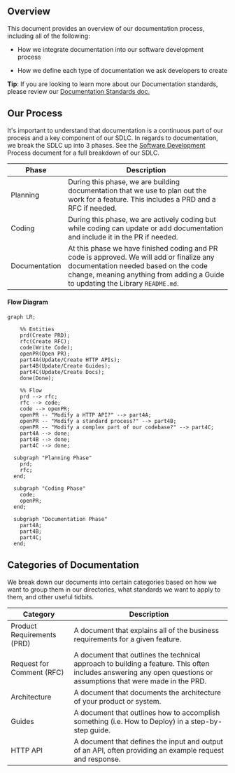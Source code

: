 ## Overview

This document provides an overview of our documentation process, including all of the following:

* How we integrate documentation into our software development process

* How we define each type of documentation we ask developers to create

**Tip**: If you are looking to learn more about our Documentation standards, please review our [Documentation Standards doc.](https://app.joggr.io)

## Our Process

It's important to understand that documentation is a continuous part of our process and a key component of our SDLC. In regards to documentation, we break the SDLC up into 3 phases. See the [Software Development](https://app.joggr.io) Process document for a full breakdown of our SDLC.

| Phase         | Description                                                                                                                                                                                                         |
| ------------- | ------------------------------------------------------------------------------------------------------------------------------------------------------------------------------------------------------------------- |
| Planning      | During this phase, we are building documentation that we use to plan out the work for a feature. This includes a PRD and a RFC if needed.                                                                           |
| Coding        | During this phase, we are actively coding but while coding can update or add documentation and include it in the PR if needed.                                                                                      |
| Documentation | At this phase we have finished coding and PR code is approved. We will add or finalize any documentation needed based on the code change, meaning anything from adding a Guide to updating the Library `README.md`. |

#### Flow Diagram

```mermaid
graph LR;

    %% Entities
    prd(Create PRD);
    rfc(Create RFC);
    code(Write Code);
    openPR(Open PR);
    part4A(Update/Create HTTP APIs);
    part4B(Update/Create Guides);
    part4C(Update/Create Docs);
    done(Done);

    %% Flow
    prd --> rfc;
    rfc --> code;
    code --> openPR;
    openPR -- "Modify a HTTP API?" --> part4A;
    openPR -- "Modify a standard process?" --> part4B;
    openPR -- "Modify a complex part of our codebase?" --> part4C;
    part4A --> done;
    part4B --> done;
    part4C --> done;

  subgraph "Planning Phase"
    prd;
    rfc;
  end;

  subgraph "Coding Phase"
    code;
    openPR;
  end;

  subgraph "Documentation Phase"
    part4A;
    part4B;
    part4C;
  end;
```

## Categories of Documentation

We break down our documents into certain categories based on how we want to group them in our directories, what standards we want to apply to them, and other useful tidbits.

| Category                   | Description                                                                                                                                                                                                                        |
| -------------------------- | ---------------------------------------------------------------------------------------------------------------------------------------------------------------------------------------------------------------------------------- |
| Product Requirements (PRD) | A document that explains all of the business requirements for a given feature.                                                                                                                                                     |
| Request for Comment (RFC)  | A document that outlines the technical approach to building a feature. This often includes answering any open questions or assumptions that were made in the PRD.                                                                  |
| Architecture               | A document that documents the architecture of your product or system.                                                                                                                                                              |
| Guides                     | A document that outlines how to accomplish something (i.e. How to Deploy) in a step-by-step guide.                                                                                                                                 |
| HTTP API                   | A document that defines the input and output of an API, often providing an example request and response.                                                                                                                           |
